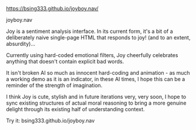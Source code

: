 https://bsing333.github.io/joyboy.nav/

joyboy.nav

Joy is a sentiment analysis interface. 
In its current form, it's a bit of a 
deliberately naive single-page HTML 
that responds to joy! (and to an 
extent, absurdity)...

Currently using hard-coded emotional 
filters, Joy cheerfully celebrates 
anything that doesn't contain explicit 
bad words.

It isn't broken AI so much as innocent 
hard-coding and animation - as much a 
working demo as it is an indicator, 
in these AI times, I hope this can be 
a reminder of the strength of imagination.

I think Joy is cute, stylish and in 
future iterations very, very soon, 
I hope to sync existing structures of 
actual moral reasoning to bring a more 
genuine delight through its existing 
half of understanding context.

Try it: bsing333.github.io/joyboy.nav
